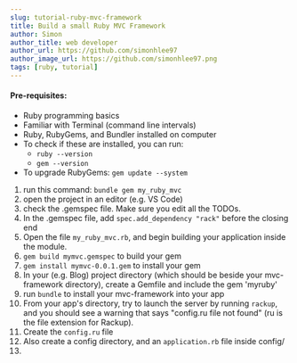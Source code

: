 ```yaml
---
slug: tutorial-ruby-mvc-framework
title: Build a small Ruby MVC Framework
author: Simon
author_title: web developer
author_url: https://github.com/simonhlee97
author_image_url: https://github.com/simonhlee97.png
tags: [ruby, tutorial]
---
```


#### Pre-requisites:
- Ruby programming basics
- Familiar with Terminal (command line intervals)
- Ruby, RubyGems, and Bundler installed on computer
- To check if these are installed, you can run:
  - `ruby --version`
  - `gem --version`
- To upgrade RubyGems: `gem update --system`

1. run this command: `bundle gem my_ruby_mvc`
2. open the project in an editor (e.g. VS Code)
3. check the .gemspec file. Make sure you edit all the TODOs.
4. In the .gemspec file, add `spec.add_dependency "rack"` before the closing end
5. Open the file `my_ruby_mvc.rb`, and begin building your application inside the module.
6. `gem build mymvc.gemspec` to build your gem
7. `gem install mymvc-0.0.1.gem` to install your gem
8. In your (e.g. Blog) project directory (which should be beside your mvc-framework directory), create a Gemfile and include the gem 'myruby'
9. run `bundle` to install your mvc-framework into your app
10. From your app's directory, try to launch the server by running `rackup`, and you should see a warning that says "config.ru file not found" (ru is the file extension for Rackup).
11. Create the `config.ru` file
12. Also create a config directory, and an `application.rb` file inside config/
13. 